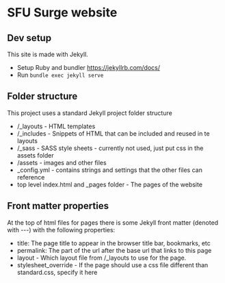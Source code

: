 # SFU Surge website

## Dev setup
This site is made with Jekyll.
* Setup Ruby and bundler https://jekyllrb.com/docs/
* Run `bundle exec jekyll serve`

## Folder structure
This project uses a standard Jekyll project folder structure

* /_layouts - HTML templates
* /_includes - Snippets of HTML that can be included and reused in te layouts
* /_sass - SASS style sheets - currently not used, just put css in the assets folder
* /assets - images and other files
* _config.yml - contains strings and settings that the other files can reference
* top level index.html and _pages folder - The pages of the website

## Front matter properties
At the top of html files for pages there is some Jekyll front matter (denoted with ---) with the following properties:
* title: The page title to appear in the browser title bar, bookmarks, etc
* permalink: The part of the url after the base url that links to this page
* layout - Which layout file from /_layouts to use for the page.
* stylesheet_override - If the page should use a css file different than standard.css, specify it here
